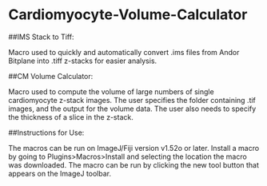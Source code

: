 # Cardiomyocyte-Volume-Calculator

##IMS Stack to Tiff:

Macro used to quickly and automatically convert .ims files from Andor Bitplane into .tiff z-stacks for easier analysis.

##CM Volume Calculator:

Macro used to compute the volume of large numbers of single cardiomyocyte z-stack images. The user specifies the folder containing .tif images, and the output for the volume data. The user also needs to specify the thickness of a slice in the z-stack.


##Instructions for Use:

The macros can be run on ImageJ/Fiji version v1.52o or later. 
Install a macro by going to Plugins>Macros>Install and selecting the location the macro was downloaded. 
The macro can be run by clicking the new tool button that appears on the ImageJ toolbar.
